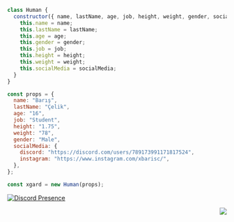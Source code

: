 ```js
class Human {
  constructor({ name, lastName, age, job, height, weight, gender, socialMedia }) {
    this.name = name;
    this.lastName = lastName;
    this.age = age;
    this.gender = gender;
    this.job = job;
    this.height = height;
    this.weight = weight;
    this.socialMedia = socialMedia;
  }
}

const props = {
  name: "Barış",
  lastName: "Çelik",
  age: "16",
  job: "Student",
  height: "1.75",
  weight: "78",
  gender: "Male",
  socialMedia: {
    discord: "https://discord.com/users/789173991171817524",
    instagram: "https://www.instagram.com/xbarisc/",
  },
};

const xgard = new Human(props);
```

[![Discord Presence](https://lanyard-profile-readme.vercel.app/api/789173991171817524?theme=dark&bg=18191c&animated=false&hideDiscrim=true&borderRadius=30px)](https://discord.com/users/464429065340977152)

<p align="right"><img src="https://github-readme-stats.vercel.app/api?username=xgardc&show_icons=true&hide_title=true&theme=merko" witdh="100%" ></p>
